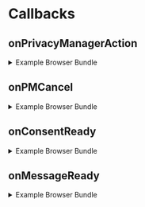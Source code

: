 # Callbacks

## onPrivacyManagerAction
<details>
    <summary>Example Browser Bundle</summary>

    > Make sure you include the callbacks.js file from the browser bundle (dist/browser/callbacks.js)
    
    ```javascript
    <script>
      RedSourcepointCallbacks.onPrivacyManagerAction(() => console.log('onPrivacyManagerAction'));
    </script>
    ```
</details>

## onPMCancel
<details>
    <summary>Example Browser Bundle</summary>

    > Make sure you include the callbacks.js file from the browser bundle (dist/browser/callbacks.js)
    
    ```javascript
    <script>
      RedSourcepointCallbacks.onPMCancel(() => console.log('onPMCancel'));
    </script>
    ```
</details>

## onConsentReady
<details>
    <summary>Example Browser Bundle</summary>

    > Make sure you include the callbacks.js file from the browser bundle (dist/browser/callbacks.js)
    
    ```javascript
    <script>
      RedSourcepointCallbacks.onConsentReady(() => console.log('onConsentReady'));
    </script>
    ```
</details>

## onMessageReady
<details>
    <summary>Example Browser Bundle</summary>
    
    > Make sure you include the callbacks.js file from the browser bundle (dist/browser/callbacks.js)
    
    ```javascript
    <script>
      RedSourcepointCallbacks.onMessageReady(() => console.log('onMessageReady'));
    </script>
    ```
</details>
